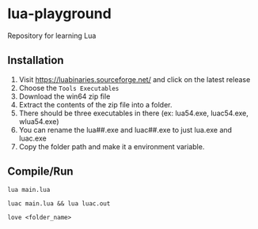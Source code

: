 # lua-playground

Repository for learning Lua

## Installation

1. Visit https://luabinaries.sourceforge.net/ and click on the latest release
2. Choose the `Tools Executables`
3. Download the win64 zip file
4. Extract the contents of the zip file into a folder.
5. There should be three executables in there (ex: lua54.exe, luac54.exe, wlua54.exe)
6. You can rename the lua##.exe and luac##.exe to just lua.exe and luac.exe
7. Copy the folder path and make it a environment variable.

## Compile/Run

```
lua main.lua
```

```
luac main.lua && lua luac.out
```

```
love <folder_name>
```
